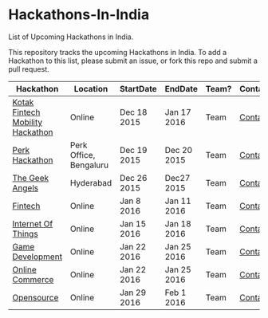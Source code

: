 # Hackathons-In-India
List of Upcoming Hackathons in India.

This repository tracks the upcoming Hackathons in India. To add a Hackathon to this list, please submit an issue, or fork this repo and submit a pull request.



| Hackathon     |  Location    |StartDate     | EndDate     |Team?    |Contact   |
|---------------|--------------|--------------|-------------|---------|----------|
|[Kotak Fintech Mobility Hackathon](https://www.hackerearth.com/sprints/kotak-fintech-mobility-hackathon/)|Online|Dec 18 2015 |Jan 17 2016|Team|[Contact](https://www.hackerearth.com/sprints/kotak-fintech-mobility-hackathon/discussion/)|
|[Perk Hackathon](http://www.venturesity.com/challenge/id/151)   |Perk Office, Bengaluru| Dec 19 2015|Dec 20 2015 |Team|[Contact](http://www.venturesity.com/challenge/id/151)|
|[The Geek Angels](https://hackday.thegeekangels.com/)|Hyderabad|Dec 26 2015|Dec27 2015|Team|[Contact](https://hackday.thegeekangels.com/#contact)|
|[Fintech](https://www.hackerearth.com/sprints/fintech-india-hacks-2016/)|Online|Jan 8 2016|Jan 11 2016|Team|[Contact](https://www.hackerearth.com/sprints/fintech-india-hacks-2016/discussion/)|
|[Internet Of Things](https://www.hackerearth.com/sprints/internet-of-things-india-hacks-2016/)|Online|Jan 15 2016|Jan 18 2016|Team|[Contact](https://www.hackerearth.com/sprints/internet-of-things-india-hacks-2016/discussion/)|
|[Game Development](https://www.hackerearth.com/sprints/game-development-india-hacks-2016/)|Online|Jan 22 2016|Jan 25 2016|Team|[Contact](https://www.hackerearth.com/sprints/game-development-india-hacks-2016/discussion/)|
|[Online Commerce](https://www.hackerearth.com/sprints/online-commerce-india-hacks-2016/)|Online|Jan 22 2016|Jan 25 2016|Team|[Contact](https://www.hackerearth.com/sprints/online-commerce-india-hacks-2016/discussion)|
|[Opensource](https://www.hackerearth.com/sprints/open-source-india-hacks-2016/)|Online|Jan 29 2016|Feb 1 2016|Team|[Contact](https://www.hackerearth.com/sprints/open-source-india-hacks-2016/discussion)|
